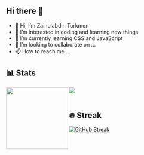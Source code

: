 ## Hi there 👋

- 👋 Hi, I’m Zainulabdin Turkmen
- 👀 I’m interested in coding and learning new things
- 🌱 I’m currently learning  CSS and JavaScript 
- 💞️ I’m looking to collaborate on ...
- 📫 How to reach me ...

## 📊 Stats

<div>
  <img height="165" align="left" src="https://github-readme-stats.vercel.app/api?username=Zainulabdin-turkmen&show_icons=true&theme=codeSTACKr&hide=contribs" />
  <img src="https://github-readme-stats.vercel.app/api/top-langs/?username=Zainulabdin-turkmen&layout=compact&show_icons=true&theme=codeSTACKr" />
</div>

<br/>

## 🔥 Streak

[![GitHub Streak](https://streak-stats.demolab.com/?user=Zainulabdin-turkmen)](https://git.io/streak-stats)
